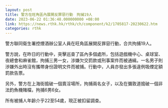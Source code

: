 ```yaml
---
layout: post
title: 警方在旺角區內展開反罪惡行動　拘捕19人
date: 2023-06-22 01:36:48.000000000 +08:00
link: https://news.rthk.hk/rthk/ch/component/k2/1705817-20230622.htm
categories: rthk
---
```


警方聯同衛生署控煙酒辦公室人員在旺角區展開反罪惡行動，合共拘捕19人。

警方說，在昨日的行動中，突擊巡查了區內多個處所，包括遊戲機中心、桌球室、夜總會和麻雀館，拘捕三男一女，涉嫌欠交罰款或刑事案件而被通緝。一名男子則渉嫌外出時沒有攜帶身份證明文件而被捕。行動中，人員亦發出多張違例吸煙定額罰款告票。

另外，警方在上海街搗破一個賣淫場所，拘捕兩名女子，以及在彌敦道搗破一個非法釣魚機賭檔，拘捕6男6女。

所有被捕人年齡介乎22至54歲，現正被扣留調查。
